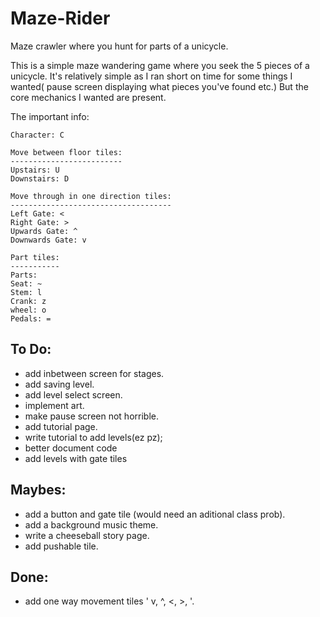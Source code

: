 # Maze-Rider
Maze crawler where you hunt for parts of a unicycle.

This is a simple maze wandering game where you seek the 5 pieces of a unicycle.  It's relatively simple as I ran short on time for some things I wanted( pause screen displaying what pieces you've found etc.)  But the core mechanics I wanted are present.  

The important info:

    Character: C
    
    Move between floor tiles:
    -------------------------
    Upstairs: U
    Downstairs: D
    
    Move through in one direction tiles:
    ------------------------------------
    Left Gate: <
    Right Gate: >
    Upwards Gate: ^
    Downwards Gate: v

    Part tiles:
    -----------
    Parts:
    Seat: ~
    Stem: l
    Crank: z
    wheel: o
    Pedals: =








To Do:
---------
* add inbetween screen for stages.
* add saving level.
* add level select screen.
* implement art.
* make pause screen not horrible.
* add tutorial page.
* write tutorial to add levels(ez pz);
* better document code
* add levels with gate tiles



Maybes:
-----------
* add a button and gate tile (would need an aditional class prob).
* add a background music theme.
* write a cheeseball story page.
* add pushable tile.



Done:
--------
* add one way movement tiles ' v, ^, <, >, '.
